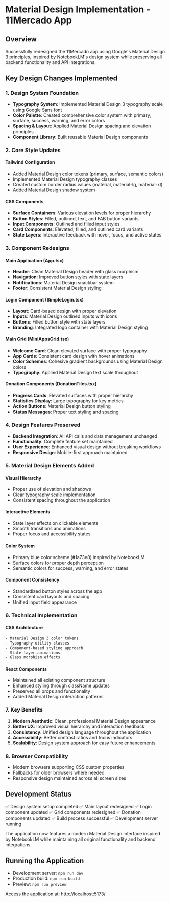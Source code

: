 # Material Design Implementation - 11Mercado App

## Overview
Successfully redesigned the 11Mercado app using Google's Material Design 3 principles, inspired by NotebookLM's design system while preserving all backend functionality and API integrations.

## Key Design Changes Implemented

### 1. Design System Foundation
- **Typography System**: Implemented Material Design 3 typography scale using Google Sans font
- **Color Palette**: Created comprehensive color system with primary, surface, success, warning, and error colors
- **Spacing & Layout**: Applied Material Design spacing and elevation principles
- **Component Library**: Built reusable Material Design components

### 2. Core Style Updates

#### Tailwind Configuration
- Added Material Design color tokens (primary, surface, semantic colors)
- Implemented Material Design typography classes
- Created custom border radius values (material, material-lg, material-xl)
- Added Material Design shadow system

#### CSS Components
- **Surface Containers**: Various elevation levels for proper hierarchy
- **Button Styles**: Filled, outlined, text, and FAB button variants
- **Input Components**: Outlined and filled input styles
- **Card Components**: Elevated, filled, and outlined card variants
- **State Layers**: Interactive feedback with hover, focus, and active states

### 3. Component Redesigns

#### Main Application (App.tsx)
- **Header**: Clean Material Design header with glass morphism
- **Navigation**: Improved button styles with state layers
- **Notifications**: Material Design snackbar system
- **Footer**: Consistent Material Design styling

#### Login Component (SimpleLogin.tsx)
- **Layout**: Card-based design with proper elevation
- **Inputs**: Material Design outlined inputs with icons
- **Buttons**: Filled button style with state layers
- **Branding**: Integrated logo container with Material Design styling

#### Main Grid (MiniAppsGrid.tsx)
- **Welcome Card**: Clean elevated surface with proper typography
- **App Cards**: Consistent card design with hover animations
- **Color Schemes**: Cohesive gradient backgrounds using Material Design colors
- **Typography**: Applied Material Design text scale throughout

#### Donation Components (DonationTiles.tsx)
- **Progress Cards**: Elevated surfaces with proper hierarchy
- **Statistics Display**: Large typography for key metrics
- **Action Buttons**: Material Design button styling
- **Status Messages**: Proper text styling and spacing

### 4. Design Features Preserved
- **Backend Integration**: All API calls and data management unchanged
- **Functionality**: Complete feature set maintained
- **User Experience**: Enhanced visual design without breaking workflows
- **Responsive Design**: Mobile-first approach maintained

### 5. Material Design Elements Added

#### Visual Hierarchy
- Proper use of elevation and shadows
- Clear typography scale implementation
- Consistent spacing throughout the application

#### Interactive Elements
- State layer effects on clickable elements
- Smooth transitions and animations
- Proper focus and accessibility states

#### Color System
- Primary blue color scheme (#1a73e8) inspired by NotebookLM
- Surface colors for proper depth perception
- Semantic colors for success, warning, and error states

#### Component Consistency
- Standardized button styles across the app
- Consistent card layouts and spacing
- Unified input field appearance

### 6. Technical Implementation

#### CSS Architecture
```css
- Material Design 3 color tokens
- Typography utility classes
- Component-based styling approach
- State layer animations
- Glass morphism effects
```

#### React Components
- Maintained all existing component structure
- Enhanced styling through className updates
- Preserved all props and functionality
- Added Material Design interaction patterns

### 7. Key Benefits

1. **Modern Aesthetic**: Clean, professional Material Design appearance
2. **Better UX**: Improved visual hierarchy and interaction feedback
3. **Consistency**: Unified design language throughout the application
4. **Accessibility**: Better contrast ratios and focus indicators
5. **Scalability**: Design system approach for easy future enhancements

### 8. Browser Compatibility
- Modern browsers supporting CSS custom properties
- Fallbacks for older browsers where needed
- Responsive design maintained across all screen sizes

## Development Status
✅ Design system setup completed
✅ Main layout redesigned
✅ Login component updated
✅ Grid components redesigned
✅ Donation components updated
✅ Build process successful
✅ Development server running

The application now features a modern Material Design interface inspired by NotebookLM while maintaining all original functionality and backend integrations.

## Running the Application
- Development server: `npm run dev`
- Production build: `npm run build`
- Preview: `npm run preview`

Access the application at: http://localhost:5173/